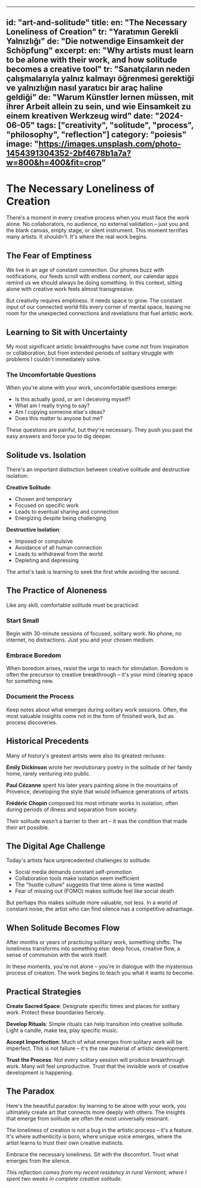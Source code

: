 
---
id: "art-and-solitude"
title:
  en: "The Necessary Loneliness of Creation"
  tr: "Yaratımın Gerekli Yalnızlığı"
  de: "Die notwendige Einsamkeit der Schöpfung"
excerpt:
  en: "Why artists must learn to be alone with their work, and how solitude becomes a creative tool"
  tr: "Sanatçıların neden çalışmalarıyla yalnız kalmayı öğrenmesi gerektiği ve yalnızlığın nasıl yaratıcı bir araç haline geldiği"
  de: "Warum Künstler lernen müssen, mit ihrer Arbeit allein zu sein, und wie Einsamkeit zu einem kreativen Werkzeug wird"
date: "2024-06-05"
tags: ["creativity", "solitude", "process", "philosophy", "reflection"]
category: "poiesis"
image: "https://images.unsplash.com/photo-1454391304352-2bf4678b1a7a?w=800&h=400&fit=crop"
---

# The Necessary Loneliness of Creation

There's a moment in every creative process when you must face the work alone. No collaborators, no audience, no external validation – just you and the blank canvas, empty stage, or silent instrument. This moment terrifies many artists. It shouldn't. It's where the real work begins.

## The Fear of Emptiness

We live in an age of constant connection. Our phones buzz with notifications, our feeds scroll with endless content, our calendar apps remind us we should always be doing something. In this context, sitting alone with creative work feels almost transgressive.

But creativity requires emptiness. It needs space to grow. The constant input of our connected world fills every corner of mental space, leaving no room for the unexpected connections and revelations that fuel artistic work.

## Learning to Sit with Uncertainty

My most significant artistic breakthroughs have come not from inspiration or collaboration, but from extended periods of solitary struggle with problems I couldn't immediately solve.

### The Uncomfortable Questions

When you're alone with your work, uncomfortable questions emerge:
- Is this actually good, or am I deceiving myself?
- What am I really trying to say?
- Am I copying someone else's ideas?
- Does this matter to anyone but me?

These questions are painful, but they're necessary. They push you past the easy answers and force you to dig deeper.

## Solitude vs. Isolation

There's an important distinction between creative solitude and destructive isolation:

**Creative Solitude**:
- Chosen and temporary
- Focused on specific work
- Leads to eventual sharing and connection
- Energizing despite being challenging

**Destructive Isolation**:
- Imposed or compulsive
- Avoidance of all human connection
- Leads to withdrawal from the world
- Depleting and depressing

The artist's task is learning to seek the first while avoiding the second.

## The Practice of Aloneness

Like any skill, comfortable solitude must be practiced:

### Start Small
Begin with 30-minute sessions of focused, solitary work. No phone, no internet, no distractions. Just you and your chosen medium.

### Embrace Boredom
When boredom arises, resist the urge to reach for stimulation. Boredom is often the precursor to creative breakthrough – it's your mind clearing space for something new.

### Document the Process
Keep notes about what emerges during solitary work sessions. Often, the most valuable insights come not in the form of finished work, but as process discoveries.

## Historical Precedents

Many of history's greatest artists were also its greatest recluses:

**Emily Dickinson** wrote her revolutionary poetry in the solitude of her family home, rarely venturing into public.

**Paul Cézanne** spent his later years painting alone in the mountains of Provence, developing the style that would influence generations of artists.

**Frédéric Chopin** composed his most intimate works in isolation, often during periods of illness and separation from society.

Their solitude wasn't a barrier to their art – it was the condition that made their art possible.

## The Digital Age Challenge

Today's artists face unprecedented challenges to solitude:
- Social media demands constant self-promotion
- Collaboration tools make isolation seem inefficient
- The "hustle culture" suggests that time alone is time wasted
- Fear of missing out (FOMO) makes solitude feel like social death

But perhaps this makes solitude more valuable, not less. In a world of constant noise, the artist who can find silence has a competitive advantage.

## When Solitude Becomes Flow

After months or years of practicing solitary work, something shifts. The loneliness transforms into something else: deep focus, creative flow, a sense of communion with the work itself.

In these moments, you're not alone – you're in dialogue with the mysterious process of creation. The work begins to teach you what it wants to become.

## Practical Strategies

**Create Sacred Space**: Designate specific times and places for solitary work. Protect these boundaries fiercely.

**Develop Rituals**: Simple rituals can help transition into creative solitude. Light a candle, make tea, play specific music.

**Accept Imperfection**: Much of what emerges from solitary work will be imperfect. This is not failure – it's the raw material of artistic development.

**Trust the Process**: Not every solitary session will produce breakthrough work. Many will feel unproductive. Trust that the invisible work of creative development is happening.

## The Paradox

Here's the beautiful paradox: by learning to be alone with your work, you ultimately create art that connects more deeply with others. The insights that emerge from solitude are often the most universally resonant.

The loneliness of creation is not a bug in the artistic process – it's a feature. It's where authenticity is born, where unique voice emerges, where the artist learns to trust their own creative instincts.

Embrace the necessary loneliness. Sit with the discomfort. Trust what emerges from the silence.

*This reflection comes from my recent residency in rural Vermont, where I spent two weeks in complete creative solitude.*

